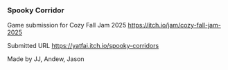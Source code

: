 ### Spooky Corridor

Game submission for Cozy Fall Jam 2025
https://itch.io/jam/cozy-fall-jam-2025

Submitted URL
https://yatfai.itch.io/spooky-corridors

Made by
JJ, Andew, Jason
